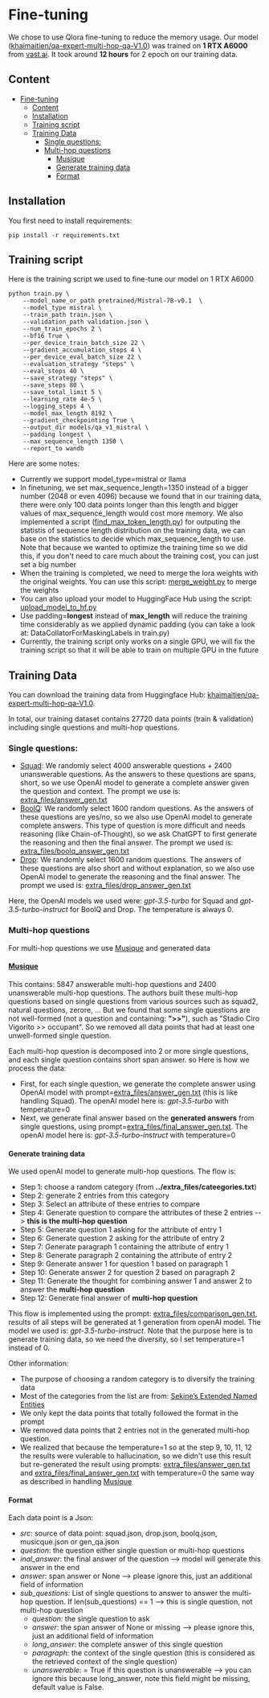 # Fine-tuning
We chose to use Qlora fine-tuning to reduce the memory usage. Our model ([khaimaitien/qa-expert-multi-hop-qa-V1.0](https://huggingface.co/datasets/khaimaitien/qa-expert-multi-hop-qa-V1.0)) was trained on <b>1 RTX A6000</b> from [vast.ai](vast.ai). It took around <b>12 hours</b> for 2 epoch on our training data.

## Content
- [Fine-tuning](#fine-tuning)
  - [Content](#content)
  - [Installation](#installation)
  - [Training script](#training-script)
  - [Training Data](#training-data)
    - [Single questions:](#single-questions)
    - [Multi-hop questions](#multi-hop-questions)
      - [Musique](#musique)
      - [Generate training data](#generate-training-data)
      - [Format](#format)

## Installation
You first need to install requirements:

```
pip install -r requirements.txt
```

## Training script
Here is the training script we used to fine-tune our model on 1 RTX A6000
```
python train.py \
    --model_name_or_path pretrained/Mistral-7B-v0.1  \
    --model_type mistral \
    --train_path train.json \
    --validation_path validation.json \
    --num_train_epochs 2 \
    --bf16 True \
    --per_device_train_batch_size 22 \
    --gradient_accumulation_steps 4 \
    --per_device_eval_batch_size 22 \
    --evaluation_strategy "steps" \
    --eval_steps 40 \
    --save_strategy "steps" \
    --save_steps 80 \
    --save_total_limit 5 \
    --learning_rate 4e-5 \
    --logging_steps 4 \
    --model_max_length 8192 \
    --gradient_checkpointing True \
    --output_dir models/qa_v1_mistral \
    --padding longest \
    --max_sequence_length 1350 \
    --report_to wandb
```

Here are some notes:
+ Currently we support model_type=mistral or llama
+ In finetuning, we set max_sequence_length=1350 instead of a bigger number (2048 or even 4096) because we found that in our training data, there were only 100 data points longer than this length and bigger values of max_sequence_length would cost more memory. We also implemented a script ([find_max_token_length.py](find_max_token_length.py)) for outputing the statistis of sequence length distribution on the training data, we can base on the statistics to decide which max_sequence_length to use. Note that because we wanted to optimize the training time so we did this, if you don't need to care much about the training cost, you can just set a big number
+ When the training is completed, we need to merge the lora weights with the original weights. You can use this script: [merge_weight.py](merge_weight.py) to merge the weights
+ You can also upload your model to HuggingFace Hub using the script: [upload_model_to_hf.py](upload_model_to_hf.py)
+ Use padding=<b>longest</b> instead of <b>max_length</b> will reduce the training time considerably as we applied dynamic padding (you can take a look at: DataCollatorForMaskingLabels in train.py)
+ Currently, the training script only works on a single GPU, we will fix the training script so that it will be able to train on multiple GPU in the future

## Training Data
You can download the training data from Huggingface Hub: [khaimaitien/qa-expert-multi-hop-qa-V1.0](https://huggingface.co/datasets/khaimaitien/qa-expert-multi-hop-qa-V1.0). 

In total, our training dataset contains 27720 data points (train & validation) including single questions and multi-hop questions.

### Single questions:
  + [Squad](https://huggingface.co/datasets/squad_v2): We randomly select 4000 answerable questions + 2400 unanswerable questions. As the answers to these questions are spans, short, so we use OpenAI model to generate a complete answer given the question and context. The prompt we use is: [extra_files/answer_gen.txt](../extra_files/answer_gen.txt)
  + [BoolQ](https://huggingface.co/datasets/boolq): We randomly select 1600 random questions. As the answers of these questions are yes/no, so we also use OpenAI model to generate complete answers. This type of question is more difficult and needs reasoning (like Chain-of-Thought), so we ask ChatGPT to first generate the reasoning and then the final answer. The prompt we used is: [extra_files/boolq_answer_gen.txt](../extra_files/boolq_answer_gen.txt)
  + [Drop](https://huggingface.co/datasets/drop): We randomly select 1600 random questions. The answers of these questions are also short and without explanation, so we also use OpenAI model to generate the reasoning and the final answer. The prompt we used is: [extra_files/drop_answer_gen.txt](../extra_files/drop_answer_gen.txt)

Here, the OpenAI models we used were: <i>gpt-3.5-turbo</i> for Squad and <i>gpt-3.5-turbo-instruct</i> for BoolQ and Drop. The temperature is always 0.

### Multi-hop questions
For multi-hop questions we use [Musique](https://github.com/StonyBrookNLP/musique) and generated data

#### [Musique](https://github.com/StonyBrookNLP/musique)
This contains: 5847 answerable multi-hop questions and 2400 unanswerable multi-hop questions. The authors built these multi-hop questions based on single questions from various sources such as squad2, natural questions, zerore, ... But we found that some single questions are not well-formed (not a question and containing: <b>">>"</b>), such as "Stadio Ciro Vigorito >> occupant". So we removed all data points that had at least one unwell-formed single question.

Each multi-hop question is decomposed into 2 or more single questions, and each single question contains short span answer. so Here is how we process the data:
+ First, for each single question, we generate the complete answer using OpenAI model with prompt=[extra_files/answer_gen.txt](../extra_files/answer_gen.txt) (this is like handling Squad). The openAI model here is: <i>gpt-3.5-turbo</i> with temperature=0
+ Next, we generate final answer based on the <b>generated answers</b> from single questions, using prompt=[extra_files/final_answer_gen.txt](../extra_files/final_answer_gen.txt). The openAI model here is: <i>gpt-3.5-turbo-instruct</i>  with temperature=0

#### Generate training data
We used openAI model to generate multi-hop questions. The flow is:
+ Step 1: choose a random category (from <b>../extra_files/cateegories.txt</b>)
+ Step 2: generate 2 entries from this category
+ Step 3: Select an attribute of these entries to compare
+ Step 4: Generate question to compare the attributes of these 2 entries --> <b>this is the multi-hop question</b>
+ Step 5: Generate question 1 asking for the attribute of entry 1
+ Step 6: Generate question 2 asking for the attribute of entry 2
+ Step 7: Generate paragraph 1 containing the attribute of entry 1
+ Step 8: Generate paragraph 2 containing the attribute of entry 2
+ Step 9: Generate answer 1 for question 1 based on paragraph 1
+ Step 10: Generate answer 2 for question 2 based on paragraph 2
+ Step 11: Generate the thought for combining answer 1 and answer 2 to answer the <b>multi-hop question</b>
+ Step 12: Generate final answer of <b>multi-hop question</b>

This flow is implemented using the prompt: [extra_files/comparison_gen.txt](../extra_files/comparison_gen.txt), results of all steps will be generated at 1 generation from openAI model. The model we used is: <i>gpt-3.5-turbo-instruct</i>. Note that the purpose here is to generate training data, so we need the diversity, so I set temperature=1 instead of 0. 

Other information:
+ The purpose of choosing a random category is to diversify the training data 
+ Most of the categories from the list are from: [Sekine’s Extended Named Entities](https://nlp.cs.nyu.edu/ene/version7_1_0Beng.html)
+ We only kept the data points that totally followed the format in the prompt
+ We removed data points that 2 entries not in the generated multi-hop question.
+ We realized that because the temperature=1 so at the step 9, 10, 11, 12 the results were vulerable to hallucination, so we didn't use this result but re-generated the result using prompts: [extra_files/answer_gen.txt](../extra_files/answer_gen.txt) and [extra_files/final_answer_gen.txt](../extra_files/final_answer_gen.txt) with temperature=0 the same way as described in handling [Musique](https://github.com/StonyBrookNLP/musique)

#### Format 
Each data point is a Json:
+ *src*: source of data point: squad.json, drop.json, boolq.json, musicque.json or gen_qa.json
+ *question*: the question either single question or multi-hop questions
+ *inal_answer*: the final answer of the question --> model will generate this answer in the end
+ *answer*: span answer or None --> please ignore this, just an additional field of information
+ *sub_questions*: List of single questions to answer to answer the multi-hop question. If len(sub_questions) == 1 --> this is single question, not multi-hop question
    + *question*: the single question to ask
    + *answer*: the span answer of None or missing --> please ignore this, just an additional field of information
    + *long_answer*: the complete answer of this single question
    + *paragraph*: the context of the single question (this is considered as the retrieved context of the single question)
    + *unanswerable*: = True if this question is unanswerable --> you can ignore this because long_answer, note this field might be missing, default value is False.
